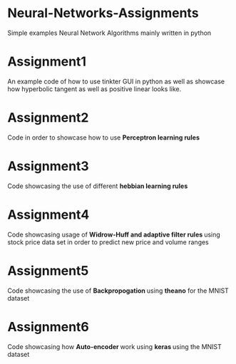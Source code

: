 # Neural-Networks-Assignments
Simple examples Neural Network Algorithms mainly written in python <br>
# Assignment1 <br>
An example code of how to use tinkter GUI in python as well as showcase how hyperbolic tangent as well as positive linear looks like. <br>
# Assignment2 <br>
Code in order to showcase how to use <b>Perceptron learning rules</b> <br>
# Assignment3 <br>
Code showcasing the use of different <b> hebbian learning rules </b> <br>
# Assignment4 <br>
Code showcasing usage of <b> Widrow-Huff and adaptive filter rules </b> using stock price data set in order to predict new price and volume ranges <br>
# Assignment5 <br>
Code showcasing the use of <b>Backpropogation </b> using <b>theano</b> for the MNIST dataset<br>
# Assignment6 <br>
Code showcasing how <b> Auto-encoder </b> work using <b> keras </b> using the MNIST dataset<br>
